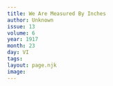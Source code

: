 ```yaml
---
title: We Are Measured By Inches
author: Unknown
issue: 13
volume: 6
year: 1917
month: 23
day: VI
tags:
layout: page.njk
image:
---
```



